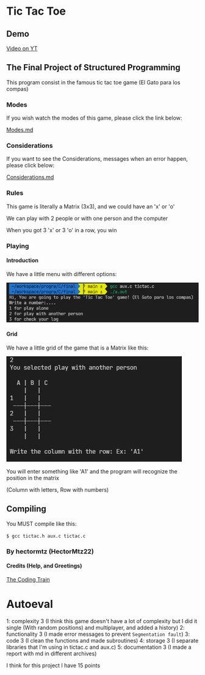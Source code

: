 # Tic Tac Toe

## Demo

[Video on YT](https://www.youtube.com/watch?v=fmE-H8HFVrQ)

## The Final Project of Structured Programming

This program consist in the famous tic tac toe game (El Gato para los compas)

### Modes

If you wish watch the modes of this game, please click the link below:

[Modes.md](docs/modes.md)

### Considerations

If you want to see the Considerations, messages when an error happen, please click below:

[Considerations.md](docs/considerations.md)

### Rules

This game is literally a Matrix (3x3), and we could have an 'x' or 'o'

We can play with 2 people or with one person and the computer

When you got 3 'x' or 3 'o' in a row, you win

### Playing

#### Introduction

We have a little menu with different options:

<img src="img/play/1.png">

#### Grid

We have a little grid of the game that is a Matrix like this:

<img src="img/play/2.png">

You will enter something like 'A1' and the program will recognize the position in the matrix

(Column with letters, Row with numbers)

## Compiling

You MUST compile like this:

`$ gcc tictac.h aux.c tictac.c`

### By hectormtz (HectorMtz22)

#### Credits (Help, and Greetings)

[The Coding Train](https://www.youtube.com/watch?v=GTWrWM1UsnA)


# Autoeval

1: complexity 3 (I think this game doesn't have a lot of complexity but I did it single (With random positions) and multiplayer, and added a history)
2: functionality 3 (I made error messages to prevent `Segmentation fault`)
3: code 3 (I clean the functions and made subroutines)
4: storage 3 (I separate libraries that I'm using in tictac.c and aux.c)
5: documentation 3 (I made a report with md in different archives)

I think for this project I have 15 points